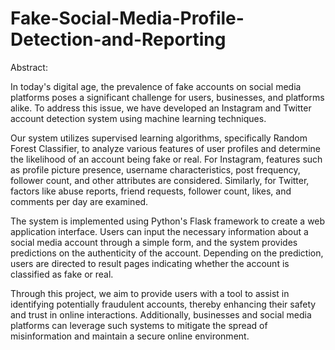 # Fake-Social-Media-Profile-Detection-and-Reporting

Abstract:

In today's digital age, the prevalence of fake accounts on social media platforms poses a significant challenge for users, businesses, and platforms alike. To address this issue, we have developed an Instagram and Twitter account detection system using machine learning techniques. 

Our system utilizes supervised learning algorithms, specifically Random Forest Classifier, to analyze various features of user profiles and determine the likelihood of an account being fake or real. For Instagram, features such as profile picture presence, username characteristics, post frequency, follower count, and other attributes are considered. Similarly, for Twitter, factors like abuse reports, friend requests, follower count, likes, and comments per day are examined.

The system is implemented using Python's Flask framework to create a web application interface. Users can input the necessary information about a social media account through a simple form, and the system provides predictions on the authenticity of the account. Depending on the prediction, users are directed to result pages indicating whether the account is classified as fake or real.

Through this project, we aim to provide users with a tool to assist in identifying potentially fraudulent accounts, thereby enhancing their safety and trust in online interactions. Additionally, businesses and social media platforms can leverage such systems to mitigate the spread of misinformation and maintain a secure online environment.
